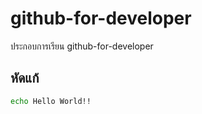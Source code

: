 # github-for-developer

ประกอบการเรียน github-for-developer

## หัดแก้

```bash
echo Hello World!!
```
